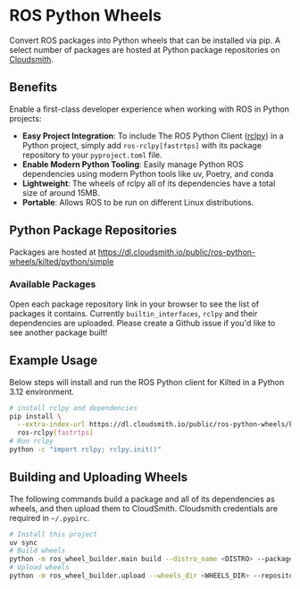 # ROS Python Wheels

Convert ROS packages into Python wheels that can be installed via pip. A select number of packages are hosted at Python package repositories on [Cloudsmith](https://cloudsmith.com).

## Benefits

Enable a first-class developer experience when working with ROS in Python projects:

- **Easy Project Integration**: To include The ROS Python Client ([rclpy](https://github.com/ros2/rclpy)) in a Python project, simply add `ros-rclpy[fastrtps]` with its package repository to your `pyproject.toml` file.
- **Enable Modern Python Tooling**: Easily manage Python ROS dependencies using modern Python tools like uv, Poetry, and conda
- **Lightweight**: The wheels of rclpy all of its dependencies have a total size of around 15MB.
- **Portable**: Allows ROS to be run on different Linux distributions.

## Python Package Repositories

Packages are hosted at https://dl.cloudsmith.io/public/ros-python-wheels/kilted/python/simple

### Available Packages

Open each package repository link in your browser to see the list of packages it contains.
Currently `builtin_interfaces`, `rclpy` and their dependencies are uploaded.
Please create a Github issue if you'd like to see another package built!

## Example Usage

Below steps will install and run the ROS Python client for Kilted in a Python 3.12 environment.

```bash
# install rclpy and dependencies
pip install \
  --extra-index-url https://dl.cloudsmith.io/public/ros-python-wheels/kilted/python/simple/ \
  ros-rclpy[fastrtps]
# Run rclpy
python -c "import rclpy; rclpy.init()"
```

## Building and Uploading Wheels

The following commands build a package and all of its dependencies as wheels, and then upload them to CloudSmith.
Cloudsmith credentials are required in `~/.pypirc`.

```bash
# Install this project
uv sync
# Build wheels
python -m ros_wheel_builder.main build --distro_name <DISTRO> --package_name <PACKAGE_NAME>
# Upload wheels
python -m ros_wheel_builder.upload --wheels_dir <WHEELS_DIR> --repository <pypi/testpypi/cloudsmith>
```
